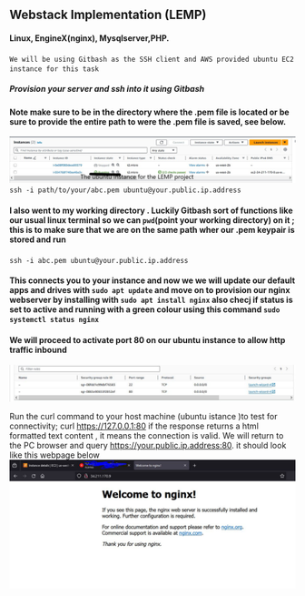 ## Webstack Implementation (LEMP)
#### Linux, EngineX(nginx), Mysqlserver,PHP.
`We will be using Gitbash as the SSH client and AWS provided ubuntu EC2 instance for this task`
##### Provision your server and ssh into it using Gitbash
#### Note make sure to be in the directory where the .pem file is located or be sure to provide the entire path to were the .pem file is saved, see below.
![EC2](prjct_img/lemp_EC2.jpg)
` ssh -i path/to/your/abc.pem ubuntu@your.public.ip.address`
#### I also went to my working directory . Luckily Gitbash sort of functions like our usual linux terminal so we can `pwd`(point your working directory) on it ; this is to make sure that we are on the same path wher our .pem keypair is stored and run
`ssh -i abc.pem ubuntu@your.public.ip.address`
#### This connects you to your instance and now we we will update our default apps and drives with `sudo apt update` and move on to provision our nginx webserver by installing with `sudo apt install nginx` also checj if status is set to active and running with a green colour using this command `sudo systemctl status nginx`
#### We will proceed to activate port 80 on our ubuntu instance to allow http traffic inbound
![port80](prjct_img/nginx_http.JPG)

Run the curl command to your host machine (ubuntu istance )to test for connectivity; curl https://127.0.0.1:80
if the response returns a html formatted text content , it means the connection is valid. We will return to the PC browser and query https://your.public.ip.address:80. it should look like this webpage below
![nginx webpage](prjct_img/nginx_img.JPG)
